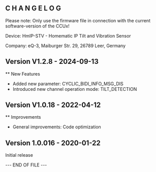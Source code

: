 C H A N G E L O G
-----------------

Please note: Only use the firmware file in connection with the current software-version of the CCUx!

Device:   HmIP-STV - Homematic IP Tilt and Vibration Sensor

Company:  eQ-3, Maiburger Str. 29, 26789 Leer, Germany



Version V1.2.8 - 2024-09-13
--------------------------------------------------------------

** New Features
   * Added new parameter: CYCLIC_BIDI_INFO_MSG_DIS
   * Introduced new channel operation mode: TILT_DETECTION



Version V1.0.18 - 2022-04-12
--------------------------------------------------------------

** Improvements
   * General improvements: Code optimization



Version 1.0.016 - 2020-01-22
--------------------------------------------------------------

Initial release


--- END OF FILE ---

